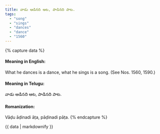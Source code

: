 ```yaml
---
title: వాడు ఆడినది ఆట, పాడినది పాట.
tags:
  - "song"
  - "sings"
  - "dances"
  - "dance"
  - "1560"
---
```


{% capture data %}
#### Meaning in English:
What he dances is a dance, what he sings is a song.
(See Nos. 1560, 1590.)

#### Meaning in Telugu:
వాడు ఆడినది ఆట, పాడినది పాట.

#### Romanization:
Vāḍu āḍinadi āṭa, pāḍinadi pāṭa.
{% endcapture %}

{{ data | markdownify }}

